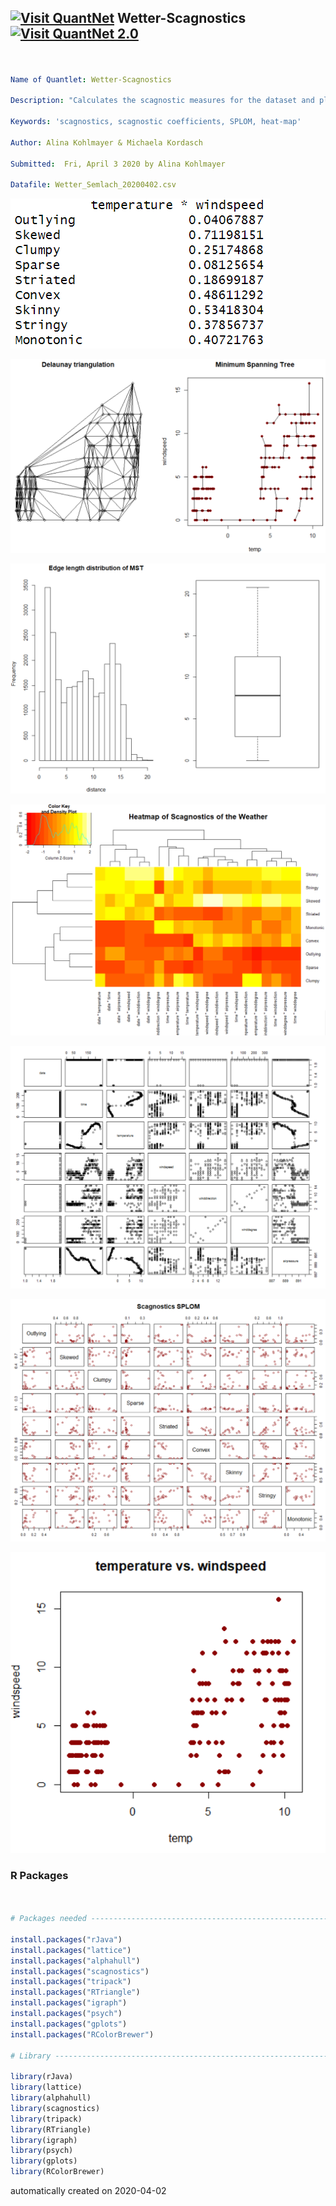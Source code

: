 
## [<img src="https://github.com/QuantLet/Styleguide-and-FAQ/blob/master/pictures/qloqo.png" alt="Visit QuantNet">](http://quantlet.de/) **Wetter-Scagnostics** [<img src="https://github.com/QuantLet/Styleguide-and-FAQ/blob/master/pictures/QN2.png" width="60" alt="Visit QuantNet 2.0">](http://quantlet.de/)

```yaml


Name of Quantlet: Wetter-Scagnostics

Description: "Calculates the scagnostic measures for the dataset and plots the SPLOM, the scagnostics SPLOM and the heat-map of the scagnostic measures"

Keywords: 'scagnostics, scagnostic coefficients, SPLOM, heat-map'

Author: Alina Kohlmayer & Michaela Kordasch

Submitted:  Fri, April 3 2020 by Alina Kohlmayer

Datafile: Wetter_Semlach_20200402.csv

```

![Picture1](cvalues_tempwindspeed.png)

![Picture2](DT_MST.png)

![Picture3](Edgedistribution.png)

![Picture4](Heatmap.png)

![Picture5](scatterplot.png)

![Picture6](SPLOM.png)

![Picture7](temp_vs_windspeed.png)

### R Packages
```r


# Packages needed ---------------------------------------------------------

install.packages("rJava")
install.packages("lattice")
install.packages("alphahull")
install.packages("scagnostics")
install.packages("tripack")
install.packages("RTriangle")
install.packages("igraph")
install.packages("psych")
install.packages("gplots")
install.packages("RColorBrewer")

# Library -----------------------------------------------------------------

library(rJava)
library(lattice)
library(alphahull)
library(scagnostics)
library(tripack)
library(RTriangle)
library(igraph)
library(psych)
library(gplots)
library(RColorBrewer)


```

automatically created on 2020-04-02

